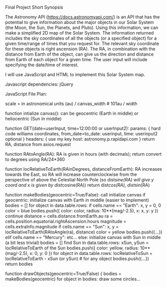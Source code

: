 Final Project Short Synopsis

The Astronomy API (https://docs.astronomyapi.com/) is an API that has the potential to give information about the major objects in our Solar System (the Moon, the Sun, the Planets, and Pluto). Using this information, we can make a simplified 2D map of the Solar System. The information returned includes the sky coordinates of all the objects (or a specified object) for a given time/range of times that you request for. The relevant sky coordinate for these objects is right ascension (RA). The RA, in combination with the distance from Earth of the object, can give us the direction and distance from Earth of each object for a given time. The user input will include specifying the date/time of interest.

I will use JavaScript and HTML to implement this Solar System map.

Javascript dependencies:
jQuery

JavaScript File Plan:

scale = in astronomical units (au) / canvas_width # 101au / width


function intialize canvas():
	 can be geocentric (Earth in middle) or heliocentric (Sun in middle)
	 


function GET(date=userInput, time=12:00:00 or userInput2):
	 params: { hard code williams coordinates,
	 	 from_date=to_date: userinput,
		 time: userinput2 optional
		 }
	headers: { use my key
		 host: astronomy.p.rapidapi.com
		 }
	return RA, distance from axios.request
	
function RAtoAngle(RA):
	 RA is given in hours (with decimals);
	 return convert to degrees using RA/24*360

function locRelativeToEarth(RAinDegrees, distanceFromEarth):
	 RA increases towards the East, so RA will increase counterclockwise from the perspective of above the Celestial North Pole (so dist*sine(RA) will give y coord and x is given by dist*cosine(RA))
	 return dist*cos(RA), dist*sin(RA)


function makeBodies(geocentric=True/False):
	 call initialize canvas
	 if geocentric:
	    initialize canvas with Earth in middle (easier to implement)
	    bodies = []
	    for object in data.table.rows:
	    	if cells.name == "Earth":
		   x, y = 0, 0
		   color = blue
		   bodies.push({
			color: color,
			radius: 10**(mag/-2.5),
			x: x,
			y: y
			})
		   continue
	    	distance = cells.distance.fromEarth.au
		ra = cells.position.equatorial.rightAscension.hours
		magnitude = cells.extraInfo.magnitude
		if cells.name == "Sun":
		   x, y = locRelativeToEarth(RAtoAngle(ra), distance)
		   color = yellow
		   bodies.push({...})
		elif cells.name == "Mercury":
		     etc...
	 else:
		initialize canvas with Sun in middle (a bit less trivial)
		bodies = []
		find Sun in data.table.rows:
		     xSun, ySun = locRelativeToEarth of the Sun
		     bodies.push({
			color: yellow,
			radius: 10**(mag/-2.5),
			x: 0,
			y: 0
			})
		for object in data.table.rows:
		    locRelativeToSun = locRelativeToEarth - xSun (or ySun) # for any object
		    bodies.push({...})
	return bodies

function drawObjects(geocentric=True/False) {
	bodies = makeBodies(geocentric)
	for object in bodies:
	    draw some circles...

